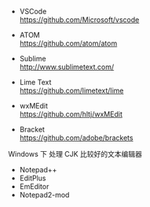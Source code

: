 - VSCode  
https://github.com/Microsoft/vscode

- ATOM  
https://github.com/atom/atom

- Sublime  
http://www.sublimetext.com/

- Lime Text  
https://github.com/limetext/lime

- wxMEdit  
https://github.com/hltj/wxMEdit

- Bracket  
https://github.com/adobe/brackets

Windows 下 处理 CJK 比较好的文本编辑器
- Notepad++
- EditPlus
- EmEditor
- Notepad2-mod
